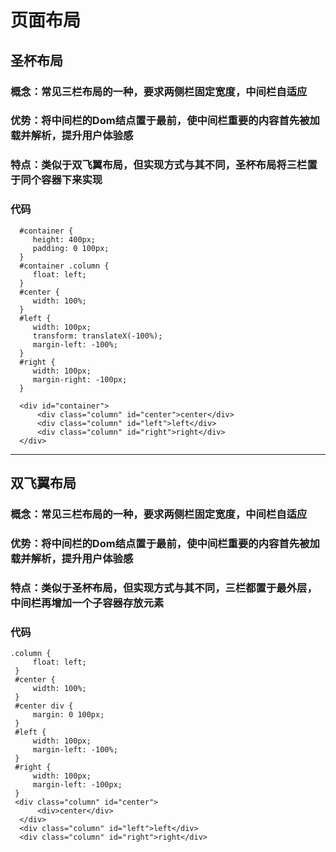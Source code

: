 # 页面布局

## 圣杯布局

### 概念：常见三栏布局的一种，要求两侧栏固定宽度，中间栏自适应

### 优势：将中间栏的Dom结点置于最前，使中间栏重要的内容首先被加载并解析，提升用户体验感

### 特点：类似于双飞翼布局，但实现方式与其不同，圣杯布局将三栏置于同个容器下来实现

### 代码

```[css]
  #container {
     height: 400px;
     padding: 0 100px;
  }
  #container .column {
     float: left;
  }
  #center {
     width: 100%;
  }
  #left {
     width: 100px;
     transform: translateX(-100%);
     margin-left: -100%;
  }
  #right {
     width: 100px;
     margin-right: -100px;
  }
  
  <div id="container">
      <div class="column" id="center">center</div>
      <div class="column" id="left">left</div>
      <div class="column" id="right">right</div>
  </div>
```

****

## 双飞翼布局

### 概念：常见三栏布局的一种，要求两侧栏固定宽度，中间栏自适应

### 优势：将中间栏的Dom结点置于最前，使中间栏重要的内容首先被加载并解析，提升用户体验感

### 特点：类似于圣杯布局，但实现方式与其不同，三栏都置于最外层，中间栏再增加一个子容器存放元素

### 代码

```[css]
.column {
     float: left;
 }
 #center {
     width: 100%;
 }
 #center div {
     margin: 0 100px;
 }
 #left {
     width: 100px;
     margin-left: -100%;
 }
 #right {
     width: 100px;
     margin-left: -100px;
 }
 <div class="column" id="center">
      <div>center</div>
  </div>
  <div class="column" id="left">left</div>
  <div class="column" id="right">right</div>
```
